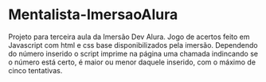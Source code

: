# Mentalista-ImersaoAlura
Projeto para terceira aula da Imersão Dev Alura. Jogo de acertos feito em Javascript com html e css base disponibilizados pela imersão. Dependendo do número inserido o script imprime na página uma chamada indincando se o número está certo, é maior ou menor daquele inserido, com o máximo de cinco tentativas.